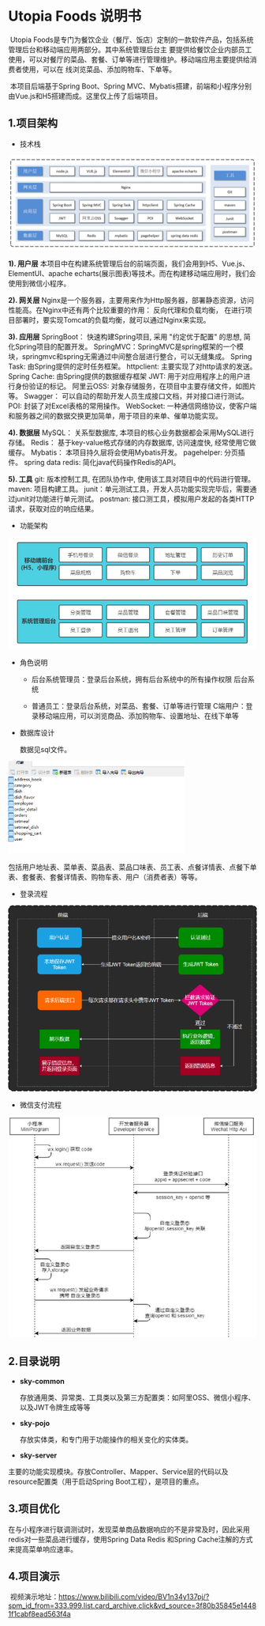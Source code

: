 # Utopia Foods 说明书

​	Utopia Foods是专门为餐饮企业（餐厅、饭店）定制的一款软件产品，包括系统管理后台和移动端应用两部分。其中系统管理后台主 要提供给餐饮企业内部员工使用，可以对餐厅的菜品、套餐、订单等进行管理维护。移动端应用主要提供给消费者使用，可以在 线浏览菜品、添加购物车、下单等。

​	本项目后端基于Spring Boot、Spring MVC、Mybatis搭建，前端和小程序分别由Vue.js和H5搭建而成。这里仅上传了后端项目。

## 1.项目架构

+ 技术栈

<img src="imgs/Service.png" alt="imgs/Service.png" style="zoom:67%;" />

**1). 用户层**  本项目中在构建系统管理后台的前端页面，我们会用到H5、Vue.js、ElementUI、apache echarts(展示图表)等技术。而在构建移动端应用时，我们会使用到微信小程序。 

**2). 网关层**  Nginx是一个服务器，主要用来作为Http服务器，部署静态资源，访问性能高。在Nginx中还有两个比较重要的作用： 反向代理和负载均衡， 在进行项目部署时，要实现Tomcat的负载均衡，就可以通过Nginx来实现。 

**3). 应用层**  SpringBoot： 快速构建Spring项目, 采用 "约定优于配置" 的思想, 简化Spring项目的配置开发。  SpringMVC：SpringMVC是spring框架的一个模块，springmvc和spring无需通过中间整合层进行整合，可以无缝集成。  Spring Task:  由Spring提供的定时任务框架。  httpclient:  主要实现了对http请求的发送。  Spring Cache:  由Spring提供的数据缓存框架  JWT:  用于对应用程序上的用户进行身份验证的标记。  阿里云OSS:  对象存储服务，在项目中主要存储文件，如图片等。  Swagger： 可以自动的帮助开发人员生成接口文档，并对接口进行测试。  POI:  封装了对Excel表格的常用操作。  WebSocket: 一种通信网络协议，使客户端和服务器之间的数据交换更加简单，用于项目的来单、催单功能实现。

**4). 数据层**  MySQL： 关系型数据库, 本项目的核心业务数据都会采用MySQL进行存储。  Redis： 基于key-value格式存储的内存数据库, 访问速度快, 经常使用它做缓存。  Mybatis： 本项目持久层将会使用Mybatis开发。  pagehelper:  分页插件。  spring data redis:  简化java代码操作Redis的API。

**5). 工具**  git: 版本控制工具, 在团队协作中, 使用该工具对项目中的代码进行管理。  maven: 项目构建工具。  junit：单元测试工具，开发人员功能实现完毕后，需要通过junit对功能进行单元测试。  postman:  接口测工具，模拟用户发起的各类HTTP请求，获取对应的响应结果。

+ 功能架构

 <img src="imgs/model.png" alt="imgs/model.png" style="zoom:67%;" />

+ 角色说明

  + 后台系统管理员：登录后台系统，拥有后台系统中的所有操作权限 后台系统

  + 普通员工：登录后台系统，对菜品、套餐、订单等进行管理 C端用户：登录移动端应用，可以浏览商品、添加购物车、设置地址、在线下单等

+ 数据库设计

  数据见sql文件。

 <img src="imgs/DataBases.png" alt="imgs/DataBases.png" style="zoom:67%;" />

​	包括用户地址表、菜单表、菜品表、菜品口味表、员工表、点餐详情表、点餐下单表、套餐表、套餐详情表、购物车表、用户（消费者表）等等。




+ 登录流程

 <img src="imgs/login.png" alt="imgs/login.png" style="zoom:67%;" />

+ 微信支付流程
  
 <img src="imgs/WechatLogin.png" alt="imgs/WechatLogin.png" style="zoom:67%;" />

## 2.目录说明

+ **sky-common**

  存放通用类、异常类、工具类以及第三方配置类：如阿里OSS、微信小程序、以及JWT令牌生成等等

+ **sky-pojo**

  存放实体类，和专门用于功能操作的相关变化的实体类。

+ **sky-server**

​	主要的功能实现模块。存放Controller、Mapper、Service层的代码以及resource配置类（用于启动Spring Boot工程），是项目的重点。

## 3.项目优化

​	在与小程序进行联调测试时，发现菜单商品数据响应的不是非常及时，因此采用redis对一些菜品进行缓存，使用Spring Data Redis 和Spring Cache注解的方式来提高菜单响应速率。

## 4.项目演示

​	视频演示地址：https://www.bilibili.com/video/BV1n34y137pj/?spm_id_from=333.999.list.card_archive.click&vd_source=3f80b35845e14481f1cabf8ead563f4a

